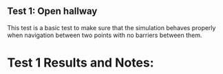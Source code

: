 Test 1: Open hallway
---

This test is a basic test to make sure that the simulation behaves properly when navigation between two points with no barriers between them.



Test 1 Results and Notes:
===